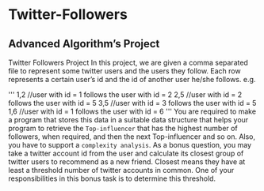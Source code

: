 # Twitter-Followers

## Advanced Algorithm’s Project
Twitter Followers Project
In this project, we are given a comma separated file to represent some twitter users and
the users they follow. Each row represents a certain user’s id
and the id of another user he/she follows.
e.g.

'''
1,2 //user with id = 1 follows the user with id = 2
2,5 //user with id = 2 follows the user with id = 5
3,5 //user with id = 3 follows the user with id = 5
1,6 //user with id = 1 follows the user with id = 6
'''
You are required to make a program that stores this data in a suitable data structure that
helps your program to retrieve the `Top-influencer` that has the highest number of followers,
when required, and then the next Top-influencer and so on.
Also, you have to support a `complexity analysis`.
As a bonus question, you may take a twitter account id from the user and calculate its
closest group of twitter users to recommend as a new friend. Closest means they have at
least a threshold number of twitter accounts in common. One of your responsibilities in this
bonus task is to determine this threshold.
